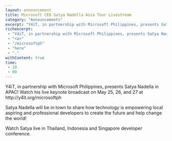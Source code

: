 ```yaml
---
layout: announcement
title: Microsoft CEO Satya Nadella Asia Tour Livestream
category: "Announcements"
excerpt: "Y4iT, in partnership with Microsoft Philippines, presents Satya Nadella in APAC! Watch his live keynote broadcast on May 25, 26, and 27 at http://y4it.org/microsoftph"
richexcerpt:
 - "Y4iT, in partnership with Microsoft Philippines, presents Satya Nadella in APAC! Watch his live keynote broadcast on May 25, 26, and 27 "
 - "<a>"
 - "/microsoftph"
 - "here"
 - "."
withContent: true
time:
 - 10
 - 00
---
```


<p>Y4iT, in partnership with Microsoft Philippines, presents Satya Nadella in APAC! Watch his live keynote broadcast on May 25, 26, and 27 at http://y4it.org/microsoftph</p>

<p>Satya Nadella will be in town to share how technology is empowering local aspiring and professional developers to create the future and help change the world!</p>

<p>Watch Satya live in Thailand, Indonesia and Singapore developer conference.</p>
